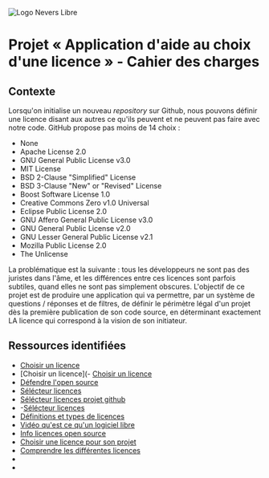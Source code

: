 ![Logo Nevers Libre](https://nevers-libre.org/services/img/logo.png)

# Projet « Application d'aide au choix d'une licence » - Cahier des charges 

## Contexte 

Lorsqu'on initialise un nouveau *repository* sur Github, nous pouvons définir une licence disant aux autres ce qu'ils peuvent et ne peuvent pas faire avec notre code. GitHub propose pas moins de 14 choix :

- None
- Apache License 2.0
- GNU General Public License v3.0
- MIT License
- BSD 2-Clause "Simplified" License
- BSD 3-Clause "New" or "Revised" License
- Boost Software License 1.0
- Creative Commons Zero v1.0 Universal
- Eclipse Public License 2.0
- GNU Affero General Public License v3.0
- GNU General Public License v2.0
- GNU Lesser General Public License v2.1
- Mozilla Public License 2.0
- The Unlicense

La problématique est la suivante : tous les développeurs ne sont pas des juristes dans l'âme, et les différences entre ces licences sont parfois subtiles, quand elles ne sont pas simplement obscures. L'objectif de ce projet est de produire une application qui va permettre, par un système de questions / réponses et de filtres, de définir le périmètre légal d'un projet dès la première publication de son code source, en déterminant exactement LA licence qui correspond à la vision de son initiateur.

## Ressources identifiées 
- [Choisir un licence](https://choosealicense.com)
-  [Choisir un licence](- [Choisir un licence](https://choosealicense.com)
- [Défendre l'open source](https://opensource.org/)
- [Sélécteur licences](https://tldrlegal.com/)
- [Sélécteur licences projet github](https://ufal.github.io/public-license-selector/)
- -[Sélécteur licences ](http://oss-watch.ac.uk/apps/licdiff/)
- [Définitions et types de licences](https://www.appvizer.fr/magazine/services-informatiques/gestion-licences/licence-open-source#les-licences-publiques-generales-gpl-ou-gnu-gpl)
- [Vidéo qu'est ce qu'un logiciel libre](https://www.youtube.com/watch?v=NTuJHcEoHLs)
- [Info licences open source](https://www.journaldunet.com/solutions/dsi/1141398-comment-se-reperer-dans-la-jungle-des-licences-open-source/)
- [Choisir une licence pour son projet](http://vvlibri.org/fr/comprendre-les-licences-libres/choisir-une-licence-libre-pour-son-projet)
- [Comprendre les différentes licences](https://open-source.developpez.com/tutoriels/guide-open-source/)
- 
- 
